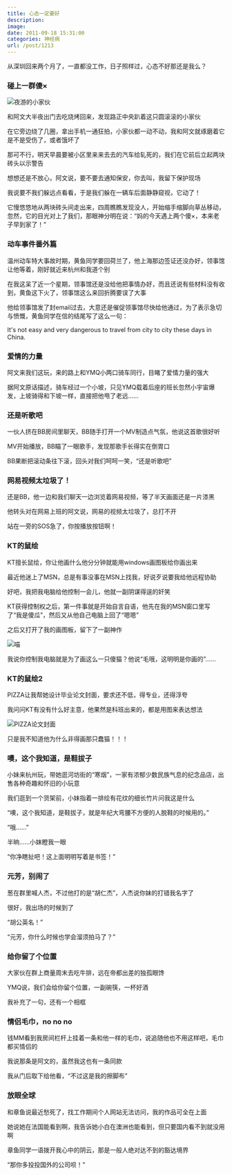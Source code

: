 ```yaml
---
title: 心态一定要好
description: 
image: 
date: 2011-09-18 15:31:00
categories: 神经病
url: /post/1213
---
```


从深圳回来两个月了，一直都没工作，日子照样过，心态不好那还是我么？

### 碰上一群傻×

![](https://storageapi.fleek.co/0a3a8890-e65e-47ce-93d7-0442b9209d38-bucket/blog/posts/2011-09/09-18/1.jpg "夜游的小家伙")

和阿文大半夜出门去吃烧烤回来，发现路正中央趴着这只圆滚滚的小家伙

在它旁边绕了几圈，拿出手机一通狂拍，小家伙都一动不动，我和阿文就琢磨着它是不是受伤了，或者饿坏了

那可不行，明天早晨要被小区里来来去去的汽车给轧死的，我们在它前后立起两块砖头以示警告

想想还是不放心，阿文说，要不要去通知保安，你去叫，我留下保护现场

我说要不我们躲远点看看，于是我们躲在一辆车后面静静窥视，它动了！

它慢悠悠地从两块砖头间走出来，四周瞧瞧发现没人，开始缩手缩脚向草丛移动，忽然，它的目光对上了我们，那眼神分明在说：“妈的今天遇上两个傻×，本来老子早到家了！”

### 动车事件番外篇

温州动车特大事故时期，黄鱼同学要回荷兰了，他上海那边签证还没办好，领事馆让他等着，刚好就近来杭州和我道个别

在我这呆了近一个星期，领事馆还是没给他把事情办好，而且还说有些材料没有收到，黄鱼这下火了，领事馆这么来回折腾要误了大事

他给领事馆发了封email过去，大意还是催促领事馆尽快给他通过，为了表示急切与愤慨，黄鱼同学在信的结尾写了这么一句：

It's not easy and very dangerous to travel from city to city these days in China.

### 爱情的力量

阿文来我们这玩，来的路上和YMQ小两口骑车同行，目睹了爱情力量的强大

据阿文原话描述，骑车经过一个小坡，只见YMQ载着后座的班长忽然小宇宙爆发，上坡骑得和下坡一样，直接把他甩了老远……

### 还是听歌吧

一伙人挤在BB房间里聊天，BB随手打开一个MV制造点气氛，他说这首歌很好听

MV开始播放，BB瞄了一眼歌手，发现那歌手长得实在倒胃口

BB果断把滚动条往下滚，回头对我们呵呵一笑，“还是听歌吧”

### 网易视频太垃圾了！

还是BB，他一边和我们聊天一边浏览着网易视频，等了半天画面还是一片漆黑

他转头对在网易上班的阿文说，网易的视频太垃圾了，总打不开

站在一旁的SOS急了，你按播放按钮啊！

### KT的鼠绘

KT擅长鼠绘，你让他画什么他分分钟就能用windows画图板给你画出来

最近他迷上了MSN，总是有事没事在MSN上找我，好说歹说要我给他远程协助

好吧，我把我电脑给他控制一会儿，他就一副阴谋得逞的奸笑

KT获得控制权之后，第一件事就是开始自言自语，他先在我的MSN窗口里写了“我是傻瓜”，然后又从他自己电脑上回了“嗯嗯”

之后又打开了我的画图板，留下了一副神作

![](https://storageapi.fleek.co/0a3a8890-e65e-47ce-93d7-0442b9209d38-bucket/blog/posts/2011-09/09-18/2.jpg "喵")

我说你控制我电脑就是为了画这么一只傻猫？他说“毛哦，这明明是你画的”……

### KT的鼠绘2

PIZZA让我帮她设计毕业论文封面，要求还不低，得专业，还得浮夸

我问问KT有没有什么好主意，他果然是科班出来的，都是用图来表达想法

![](https://storageapi.fleek.co/0a3a8890-e65e-47ce-93d7-0442b9209d38-bucket/blog/posts/2011-09/09-18/3.jpg "PIZZA论文封面")

只是我不知道他为什么非得画那只蠢猫！！！

### 噢，这个我知道，是鞋拔子

小妹来杭州玩，带她逛河坊街的“寒烟”，一家有浓郁少数民族气息的纪念品店，出售各种奇趣和怀旧的小玩意

我们逛到一个货架前，小妹指着一排绘有花纹的细长竹片问我这是什么

“噢，这个我知道，是鞋拔子，就是年纪大弯腰不方便的人脱鞋的时候用的。”

“哦……”

半晌……小妹瞪我一眼

“你净瞎扯吧！这上面明明写着是书签！”

### 元芳，别闹了

葱在群里喊人杰，不过他打的是“胡仁杰”，人杰说你妹的打错我名字了

很好，我出场的时候到了

“胡公英名！”

“元芳，你什么时候也学会溜须拍马了？”

### 给你留了个位置

大家伙在群上商量周末去吃牛排，远在帝都出差的独孤眼馋

YMQ说，我们会给你留个位置，一副碗筷，一杯好酒

我补充了一句，还有一个相框

### 情侣毛巾，no no no

钱MM看到我房间栏杆上挂着一条和他一样的毛巾，说追随他也不用这样吧，毛巾都买情侣的

我说那条是阿文的，虽然我这也有一条同款

我从门后取下给他看，“不过这是我的擦脚布”

### 放眼全球

和章鱼说最近愁死了，找工作期间个人网站无法访问，我的作品可全在上面

她说她在法国能看到啊，我告诉她小白在澳洲也能看到，但只要国内看不到就没用啊

章鱼同学一语拨开我心中的阴云，那是一般人绝对达不到的豁达境界

“那你多投投国外的公司呗！”